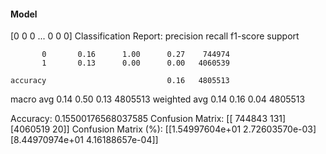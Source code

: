 #### Model
[0 0 0 ... 0 0 0]
Classification Report:
              precision    recall  f1-score   support

           0       0.16      1.00      0.27    744974
           1       0.13      0.00      0.00   4060539

    accuracy                           0.16   4805513
   macro avg       0.14      0.50      0.13   4805513
weighted avg       0.14      0.16      0.04   4805513

Accuracy: 0.15500176568037585
Confusion Matrix:
[[ 744843     131]
 [4060519      20]]
Confusion Matrix (%):
[[1.54997604e+01 2.72603570e-03]
 [8.44970974e+01 4.16188657e-04]]
